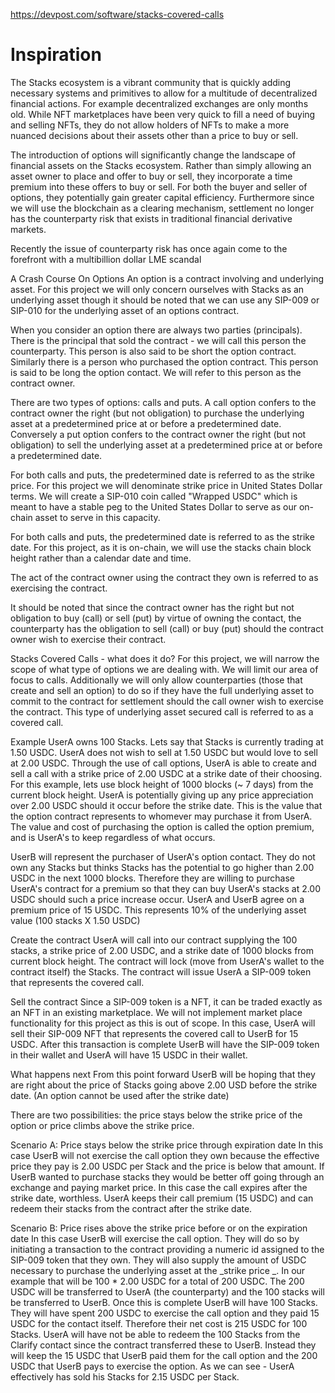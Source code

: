 https://devpost.com/software/stacks-covered-calls

<h1>Inspiration</h1>
The Stacks ecosystem is a vibrant community that is quickly adding necessary systems and primitives to allow for a multitude of decentralized financial actions. For example decentralized exchanges are only months old. While NFT marketplaces have been very quick to fill a need of buying and selling NFTs, they do not allow holders of NFTs to make a more nuanced decisions about their assets other than a price to buy or sell.

The introduction of options will significantly change the landscape of financial assets on the Stacks ecosystem. Rather than simply allowing an asset owner to place and offer to buy or sell, they incorporate a time premium into these offers to buy or sell. For both the buyer and seller of options, they potentially gain greater capital efficiency. Furthermore since we will use the blockchain as a clearing mechanism, settlement no longer has the counterparty risk that exists in traditional financial derivative markets.

Recently the issue of counterparty risk has once again come to the forefront with a multibillion dollar LME scandal

A Crash Course On Options
An option is a contract involving and underlying asset. For this project we will only concern ourselves with Stacks as an underlying asset though it should be noted that we can use any SIP-009 or SIP-010 for the underlying asset of an options contract.

When you consider an option there are always two parties (principals). There is the principal that sold the contract - we will call this person the counterparty. This person is also said to be short the option contract. Similarly there is a person who purchased the option contract. This person is said to be long the option contact. We will refer to this person as the contract owner.

There are two types of options: calls and puts. A call option confers to the contract owner the right (but not obligation) to purchase the underlying asset at a predetermined price at or before a predetermined date. Conversely a put option confers to the contract owner the right (but not obligation) to sell the underlying asset at a predetermined price at or before a predetermined date.

For both calls and puts, the predetermined date is referred to as the strike price. For this project we will denominate strike price in United States Dollar terms. We will create a SIP-010 coin called "Wrapped USDC" which is meant to have a stable peg to the United States Dollar to serve as our on-chain asset to serve in this capacity.

For both calls and puts, the predetermined date is referred to as the strike date. For this project, as it is on-chain, we will use the stacks chain block height rather than a calendar date and time.

The act of the contract owner using the contract they own is referred to as exercising the contract.

It should be noted that since the contract owner has the right but not obligation to buy (call) or sell (put) by virtue of owning the contact, the counterparty has the obligation to sell (call) or buy (put) should the contract owner wish to exercise their contract.

Stacks Covered Calls - what does it do?
For this project, we will narrow the scope of what type of options we are dealing with. We will limit our area of focus to calls. Additionally we will only allow counterparties (those that create and sell an option) to do so if they have the full underlying asset to commit to the contract for settlement should the call owner wish to exercise the contract. This type of underlying asset secured call is referred to as a covered call.

Example
UserA owns 100 Stacks. Lets say that Stacks is currently trading at 1.50 USDC. UserA does not wish to sell at 1.50 USDC but would love to sell at 2.00 USDC. Through the use of call options, UserA is able to create and sell a call with a strike price of 2.00 USDC at a strike date of their choosing. For this example, lets use block height of 1000 blocks (~ 7 days) from the current block height. UserA is potentially giving up any price appreciation over 2.00 USDC should it occur before the strike date. This is the value that the option contract represents to whomever may purchase it from UserA. The value and cost of purchasing the option is called the option premium, and is UserA's to keep regardless of what occurs.

UserB will represent the purchaser of UserA's option contact. They do not own any Stacks but thinks Stacks has the potential to go higher than 2.00 USDC in the next 1000 blocks. Therefore they are willing to purchase UserA's contract for a premium so that they can buy UserA's stacks at 2.00 USDC should such a price increase occur. UserA and UserB agree on a premium price of 15 USDC. This represents 10% of the underlying asset value (100 stacks X 1.50 USDC)

Create the contract
UserA will call into our contract supplying the 100 stacks, a strike price of 2.00 USDC, and a strike date of 1000 blocks from current block height. The contract will lock (move from UserA's wallet to the contract itself) the Stacks. The contract will issue UserA a SIP-009 token that represents the covered call.

Sell the contract
Since a SIP-009 token is a NFT, it can be traded exactly as an NFT in an existing marketplace. We will not implement market place functionality for this project as this is out of scope. In this case, UserA will sell their SIP-009 NFT that represents the covered call to UserB for 15 USDC. After this transaction is complete UserB will have the SIP-009 token in their wallet and UserA will have 15 USDC in their wallet.

What happens next
From this point forward UserB will be hoping that they are right about the price of Stacks going above 2.00 USD before the strike date. (An option cannot be used after the strike date)

There are two possibilities: the price stays below the strike price of the option or price climbs above the strike price.

Scenario A: Price stays below the strike price through expiration date
In this case UserB will not exercise the call option they own because the effective price they pay is 2.00 USDC per Stack and the price is below that amount. If UserB wanted to purchase stacks they would be better off going through an exchange and paying market price. In this case the call expires after the strike date, worthless. UserA keeps their call premium (15 USDC) and can redeem their stacks from the contract after the strike date.

Scenario B: Price rises above the strike price before or on the expiration date
In this case UserB will exercise the call option. They will do so by initiating a transaction to the contract providing a numeric id assigned to the SIP-009 token that they own. They will also supply the amount of USDC necessary to purchase the underlying asset at the _strike price _. In our example that will be 100 * 2.00 USDC for a total of 200 USDC. The 200 USDC will be transferred to UserA (the counterparty) and the 100 stacks will be transferred to UserB. Once this is complete UserB will have 100 Stacks. They will have spent 200 USDC to exercise the call option and they paid 15 USDC for the contact itself. Therefore their net cost is 215 USDC for 100 Stacks. UserA will have not be able to redeem the 100 Stacks from the Clarify contact since the contract transferred these to UserB. Instead they will keep the 15 USDC that UserB paid them for the call option and the 200 USDC that UserB pays to exercise the option. As we can see - UserA effectively has sold his Stacks for 2.15 USDC per Stack.
